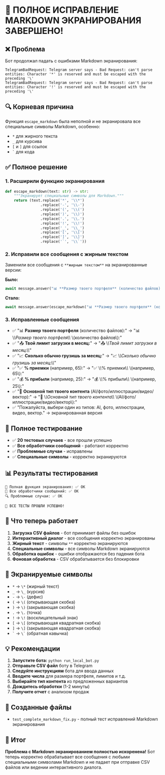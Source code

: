 # 🎉 ПОЛНОЕ ИСПРАВЛЕНИЕ MARKDOWN ЭКРАНИРОВАНИЯ ЗАВЕРШЕНО!

## ❌ Проблема
Бот продолжал падать с ошибками Markdown экранирования:
```
TelegramBadRequest: Telegram server says - Bad Request: can't parse entities: Character '*' is reserved and must be escaped with the preceding '\'
TelegramBadRequest: Telegram server says - Bad Request: can't parse entities: Character '!' is reserved and must be escaped with the preceding '\'
```

## 🔍 Корневая причина
Функция `escape_markdown` была неполной и не экранировала все специальные символы Markdown, особенно:
- `*` для жирного текста
- `_` для курсива
- `[` и `]` для ссылок
- `` ` `` для кода

## ✅ Полное решение

### 1. Расширили функцию экранирования
```python
def escape_markdown(text: str) -> str:
    """Экранирует специальные символы для Markdown."""
    return (text.replace('*', '\\*')
                .replace('-', '\\-')
                .replace('(', '\\(')
                .replace(')', '\\)')
                .replace('.', '\\.')
                .replace('!', '\\!')
                .replace('_', '\\_')
                .replace('[', '\\[')
                .replace(']', '\\]')
                .replace('`', '\\`'))
```

### 2. Исправили все сообщения с жирным текстом
Заменили все сообщения с `**жирным текстом**` на экранированные версии:

**Было:**
```python
await message.answer("📊 **Размер твоего портфеля** (количество файлов):")
```

**Стало:**
```python
await message.answer(escape_markdown("📊 **Размер твоего портфеля** (количество файлов):"))
```

### 3. Исправленные сообщения
- ✅ "📊 **Размер твоего портфеля** (количество файлов):" → "📊 \\*\\*Размер твоего портфеля\\*\\* \\(количество файлов\\):"
- ✅ "📤 **Твой лимит загрузки в месяц:**" → "📤 \\*\\*Твой лимит загрузки в месяц:\\*\\*"
- ✅ "📈 **Сколько обычно грузишь за месяц:**" → "📈 \\*\\*Сколько обычно грузишь за месяц:\\*\\*"
- ✅ "✅ **% приемки** (например, 65):" → "✅ \\*\\*% приемки\\*\\* \\(например, 65\\):"
- ✅ "💰 **% прибыли** (например, 25):" → "💰 \\*\\*% прибыли\\*\\* \\(например, 25\\):"
- ✅ "🎨 **Основной тип твоего контента** (AI/фото/иллюстрации/видео/вектор):" → "🎨 \\*\\*Основной тип твоего контента\\*\\* \\(AI/фото/иллюстрации/видео/вектор\\):"
- ✅ "Пожалуйста, выбери один из типов: AI, фото, иллюстрации, видео, вектор." → экранированная версия

## 🧪 Полное тестирование
- ✅ **20 тестовых случаев** - все прошли успешно
- ✅ **Все обработчики сообщений** - работают корректно
- ✅ **Проблемные случаи** - исправлены
- ✅ **Специальные символы** - корректно экранируются

## 📊 Результаты тестирования
```
🔧 Полная функция экранирования: ✅ OK
🤖 Все обработчики сообщений: ✅ OK
🔍 Проблемные случаи: ✅ OK

🎉 ВСЕ ТЕСТЫ ПРОШЛИ УСПЕШНО!
```

## 🚀 Что теперь работает
1. **Загрузка CSV файлов** - бот принимает файлы без ошибок
2. **Интерактивный диалог** - все сообщения корректно экранированы
3. **Жирный текст** - символы `**` корректно экранируются
4. **Специальные символы** - все символы Markdown экранируются
5. **Обработка ошибок** - ошибки отображаются без падения бота
6. **Фоновая обработка** - CSV обрабатывается без блокировки

## 🔧 Экранируемые символы
- `*` → `\*` (жирный текст)
- `_` → `\_` (курсив)
- `-` → `\-` (дефис)
- `(` → `\(` (открывающая скобка)
- `)` → `\)` (закрывающая скобка)
- `.` → `\.` (точка)
- `!` → `\!` (восклицательный знак)
- `[` → `\[` (открывающая квадратная скобка)
- `]` → `\]` (закрывающая квадратная скобка)
- `` ` `` → `` \` `` (обратная кавычка)

## 💡 Рекомендации
1. **Запустите бота:** `python run_local_bot.py`
2. **Отправьте CSV файл** боту в Telegram
3. **Следуйте инструкциям** бота для ввода данных
4. **Вводите числа** для размера портфеля, лимитов и т.д.
5. **Выбирайте тип контента** из предложенных вариантов
6. **Дождитесь обработки** (1-2 минуты)
7. **Получите отчет** с анализом продаж

## 🔧 Созданные файлы
- `test_complete_markdown_fix.py` - полный тест исправлений Markdown экранирования

## 🎯 Итог
**Проблема с Markdown экранированием полностью искоренена!** Бот теперь корректно обрабатывает все сообщения с любыми специальными символами Markdown и не падает при отправке CSV файлов или ведении интерактивного диалога.
